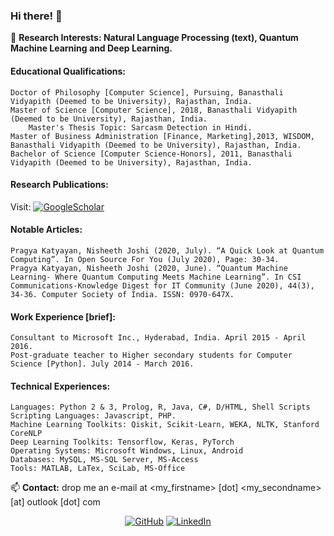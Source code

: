 ### Hi there! 👋

🔭 **Research Interests: Natural Language Processing (text), Quantum Machine Learning and Deep Learning.**

#### Educational Qualifications:

	Doctor of Philosophy [Computer Science], Pursuing, Banasthali Vidyapith (Deemed to be University), Rajasthan, India.
	Master of Science [Computer Science], 2018, Banasthali Vidyapith (Deemed to be University), Rajasthan, India.
		Master's Thesis Topic: Sarcasm Detection in Hindi.
	Master of Business Administration [Finance, Marketing],2013, WISDOM, Banasthali Vidyapith (Deemed to be University), Rajasthan, India.
	Bachelor of Science [Computer Science-Honors], 2011, Banasthali Vidyapith (Deemed to be University), Rajasthan, India.

#### Research Publications:

Visit: <a href="https://scholar.google.com/citations?user=HZTqQX8AAAAJ&hl=en"><img src="https://img.shields.io/badge/Google%20Scholar-blue" alt="GoogleScholar"></a>

#### Notable Articles:

	Pragya Katyayan, Nisheeth Joshi (2020, July). “A Quick Look at Quantum Computing”. In Open Source For You (July 2020), Page: 30-34.
	Pragya Katyayan, Nisheeth Joshi (2020, June). “Quantum Machine Learning- Where Quantum Computing Meets Machine Learning”. In CSI Communications-Knowledge Digest for IT Community (June 2020), 44(3), 34-36. Computer Society of India. ISSN: 0970-647X.

#### Work Experience [brief]:

	Consultant to Microsoft Inc., Hyderabad, India. April 2015 - April 2016.
	Post-graduate teacher to Higher secondary students for Computer Science [Python]. July 2014 - March 2016.

#### Technical Experiences:
	Languages: Python 2 & 3, Prolog, R, Java, C#, D/HTML, Shell Scripts
	Scripting Languages: Javascript, PHP.
	Machine Learning Toolkits: Qiskit, Scikit-Learn, WEKA, NLTK, Stanford CoreNLP
	Deep Learning Toolkits: Tensorflow, Keras, PyTorch
	Operating Systems: Microsoft Windows, Linux, Android
	Databases: MySQL, MS-SQL Server, MS-Access
	Tools: MATLAB, LaTex, SciLab, MS-Office

📫 **Contact:** drop me an e-mail at <my_firstname> [dot] <my_secondname> [at] outlook [dot] com

<p align="center">
	<a href="https://github.com/pragyakatyayan"><img src="https://img.shields.io/github/followers/pragyakatyayan.svg?label=GitHub&style=social" alt="GitHub"></a>
	<a href="https://www.linkedin.com/in/pragyakatyayan"><img src="https://img.shields.io/badge/LinkedIn--_.svg?style=social&logo=linkedin" alt="LinkedIn"></a>
</p>
